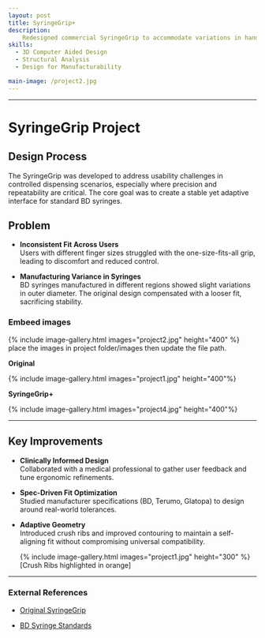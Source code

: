 ```yaml
---
layout: post
title: SyringeGrip+
description: 
    Redesigned commercial SyringeGrip to accommodate variations in hand size and syringe diameter tolerances. Integrated adaptive relief features such as crush ribs and grip fins to ensure compatibility across multiple syringe brands (BD, Terumo, Glatopa). Design was tested and approved by a medical clinic
skills: 
  - 3D Computer Aided Design
  - Structural Analysis
  - Design for Manufacturability

main-image: /project2.jpg
---
```


---
# SyringeGrip Project

## Design Process

The SyringeGrip was developed to address usability challenges in controlled dispensing scenarios, especially where precision and repeatability are critical. The core goal was to create a stable yet adaptive interface for standard BD syringes.

## Problem

- **Inconsistent Fit Across Users**  
  Users with different finger sizes struggled with the one-size-fits-all grip, leading to discomfort and reduced control.

- **Manufacturing Variance in Syringes**  
  BD syringes manufactured in different regions showed slight variations in outer diameter. The original design compensated with a looser fit, sacrificing stability.


### Embeed images
{% include image-gallery.html images="project2.jpg" height="400" %} 
place the images in project folder/images then update the file path.  

**Original**

{% include image-gallery.html images="project1.jpg" height="400"%}

**SyringeGrip+**

{% include image-gallery.html images="project4.jpg" height="400"%}

---

## Key Improvements

- **Clinically Informed Design**  
  Collaborated with a medical professional to gather user feedback and tune ergonomic refinements.

- **Spec-Driven Fit Optimization**  
  Studied manufacturer specifications (BD, Terumo, Glatopa) to design around real-world tolerances.

- **Adaptive Geometry**  
  Introduced crush ribs and improved contouring to maintain a  self-aligning fit without compromising universal compatibility.

  {% include image-gallery.html images="project1.jpg" height="300" %}
  [Crush Ribs highlighted in orange]

---

### External References

- [Original SyringeGrip](https://syringegrip.com/)  

- [BD Syringe Standards](https://chemyx.com/resources/pump-resources/min-and-max-flow-rates/bd-plastic-syringe-minimum-maximum-flow-rates/)  
